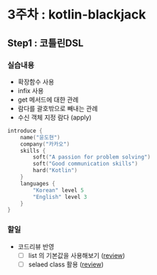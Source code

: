 # 3주차 : kotlin-blackjack

## Step1 : 코틀린DSL

### 실습내용

- 확장함수 사용
- infix 사용
- get 메서드에 대한 관례
- 람다를 괄호밖으로 빼내는 관례
- 수신 객체 지정 람다 (apply)

```kotlin
introduce {
    name("윤도현")
    company("카카오")
    skills {
        soft("A passion for problem solving")
        soft("Good communication skills")
        hard("Kotlin")
    }
    languages {
        "Korean" level 5
        "English" level 3
    }
}
```
### 할일
- 코드리뷰 반영
  - [ ] list 의 기본값을 사용해보기 ([review](https://github.com/next-step/kotlin-blackjack/pull/185#discussion_r886323018))
  - [ ] selaed class 활용 ([review](https://github.com/next-step/kotlin-blackjack/pull/185#discussion_r886325117))

